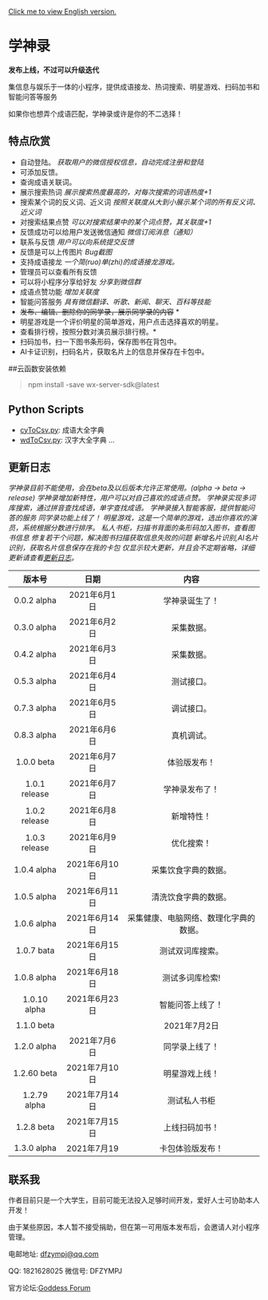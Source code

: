 [Click me to view English version.](en.readme.md)

# 学神录 #

**发布上线，不过可以升级迭代**

集信息与娱乐于一体的小程序，提供成语接龙、热词搜索、明星游戏、扫码加书和智能问答等服务

如果你也想弄个成语匹配，学神录或许是你的不二选择！

## 特点欣赏 ##

* 自动登陆。 *获取用户的微信授权信息，自动完成注册和登陆*
* 可添加反馈。
* 查询成语关联词。
* 展示搜索热词 *展示搜索热度最高的，对每次搜索的词语热度+1*
* 搜索某个词的反义词、近义词 *按照关联度从大到小展示某个词的所有反义词、近义词*
* 对搜索结果点赞 *可以对搜索结果中的某个词点赞，其关联度+1*
* 反馈成功可以给用户发送微信通知 *微信订阅消息（通知）*
* 联系与反馈 *用户可以向系统提交反馈*
* 反馈是可以上传图片 *Bug截图*
* 支持成语接龙 *一个简(ruo)单(zhi)的成语接龙游戏。*
* 管理员可以查看所有反馈
* 可以将小程序分享给好友 *分享到微信群*
* 成语点赞功能 *增加关联度*
* 智能问答服务 *具有微信翻译、听歌、新闻、聊天、百科等技能*
* <del>发布、编辑、删除你的同学录，展示同学录的内容</del> *
* 明星游戏是一个评价明星的简单游戏，用户点击选择喜欢的明星。
* 查看排行榜，按照分数对演员展示排行榜。*
* 扫码加书，扫一下图书条形码，保存图书在背包中。
* AI卡证识别，扫码名片，获取名片上的信息并保存在卡包中。

##云函数安装依赖

> npm install -save wx-server-sdk@latest

## Python Scripts
- [cyToCsv.py](./爬虫/cyToCsv.py): 成语大全字典
- [wdToCsv.py](./爬虫/wdToCsv.py): 汉字大全字典
...

## 更新日志 ##

*学神录目前不能使用，会在beta及以后版本允许正常使用。(alpha -> beta -> release)*
*学神录增加新特性，用户可以对自己喜欢的成语点赞。*
*学神录实现多词库搜索，通过拼音查找成语，单字查找成语。*
*学神录接入智能客服，提供智能问答的服务*
*同学录功能上线了！* 
*明星游戏，这是一个简单的游戏，选出你喜欢的演员，系统根据分数进行排序。*
*私人书柜，扫描书背面的条形码加入图书，查看图书信息*
*修复若干个问题，解决图书扫描获取信息失败的问题*
*新增名片识别,AI名片识别，获取名片信息保存在我的卡包*
*仅显示较大更新，并且会不定期省略，详细更新请查看[更新日志](logs.md)。*


版本号 | 日期 | 内容
:---: | :---: | :---:
0.0.2 alpha | 2021年6月1日 | 学神录诞生了！
0.3.0 alpha | 2021年6月2日 | 采集数据。
0.4.2 alpha | 2021年6月3日 | 采集数据。
0.5.3 alpha | 2021年6月4日 | 测试接口。
0.7.3 alpha | 2021年6月5日 | 调试接口。
0.8.3 alpha | 2021年6月6日 | 真机调试。
1.0.0 beta | 2021年6月7日 | 体验版发布！
1.0.1 release | 2021年6月7日 | 学神录发布了！
1.0.2 release | 2021年6月8日 | 新增特性！
1.0.3 release | 2021年6月9日 | 优化搜索！
1.0.4 alpha | 2021年6月10日| 采集饮食字典的数据。
1.0.5 alpha | 2021年6月11日| 清洗饮食字典的数据。
1.0.6 alpha | 2021年6月14日| 采集健康、电脑网络、数理化字典的数据。
1.0.7 bata |  2021年6月15日| 测试双词库搜索。
1.0.8 alpha| 2021年6月18日| 测试多词库检索!
1.0.10 alpha|2021年6月23日| 智能问答上线了！
1.1.0 beta| |2021年7月2日| 周周看开发中!
1.2.0 alpha|2021年7月6日|同学录上线了！
1.2.60 beta|2021年7月10日|明星游戏上线！
1.2.79 alpha | 2021年7月14日|测试私人书柜
1.2.8 beta | 2021年7月15日|上线扫码加书！
1.3.0 alpha| 2021年7月19|卡包体验版发布！


## 联系我 ##

作者目前只是一个大学生，目前可能无法投入足够时间开发，爱好人士可协助本人开发！

由于某些原因，本人暂不接受捐助，但在第一可用版本发布后，会邀请人对小程序管理。

电邮地址: [dfzympj@qq.com](mailto:dfzympj@qq.com)

QQ: 1821628025  微信号: DFZYMPJ

官方论坛:[Goddess Forum](http://thegoddessforum.com)
